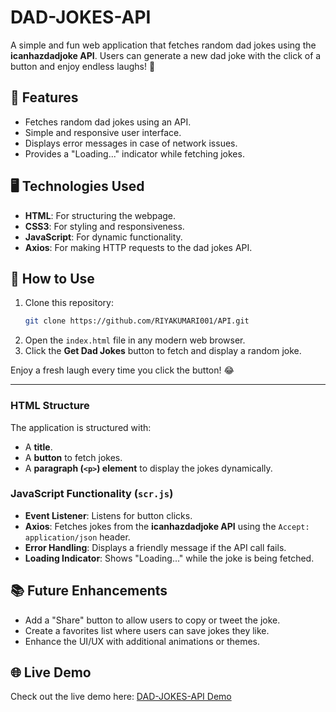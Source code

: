 # DAD-JOKES-API

A simple and fun web application that fetches random dad jokes using the **icanhazdadjoke API**. Users can generate a new dad joke with the click of a button and enjoy endless laughs! 🎉

## 🚀 Features

- Fetches random dad jokes using an API.
- Simple and responsive user interface.
- Displays error messages in case of network issues.
- Provides a "Loading..." indicator while fetching jokes.

## 🖥️ Technologies Used

- **HTML**: For structuring the webpage.
- **CSS3**: For styling and responsiveness.
- **JavaScript**: For dynamic functionality.
- **Axios**: For making HTTP requests to the dad jokes API.

## 🔧 How to Use

1. Clone this repository:
   ```bash
   git clone https://github.com/RIYAKUMARI001/API.git
   ```
2. Open the `index.html` file in any modern web browser.
3. Click the **Get Dad Jokes** button to fetch and display a random joke.

Enjoy a fresh laugh every time you click the button! 😂

---

### HTML Structure

The application is structured with:
- A **title**.
- A **button** to fetch jokes.
- A **paragraph (`<p>`) element** to display the jokes dynamically.

### JavaScript Functionality (`scr.js`)

- **Event Listener**: Listens for button clicks.
- **Axios**: Fetches jokes from the **icanhazdadjoke API** using the `Accept: application/json` header.
- **Error Handling**: Displays a friendly message if the API call fails.
- **Loading Indicator**: Shows "Loading..." while the joke is being fetched.

## 📚 Future Enhancements

- Add a "Share" button to allow users to copy or tweet the joke.
- Create a favorites list where users can save jokes they like.
- Enhance the UI/UX with additional animations or themes.

## 🌐 Live Demo

Check out the live demo here: [DAD-JOKES-API Demo](https://riyakumari001.github.io/API/)


